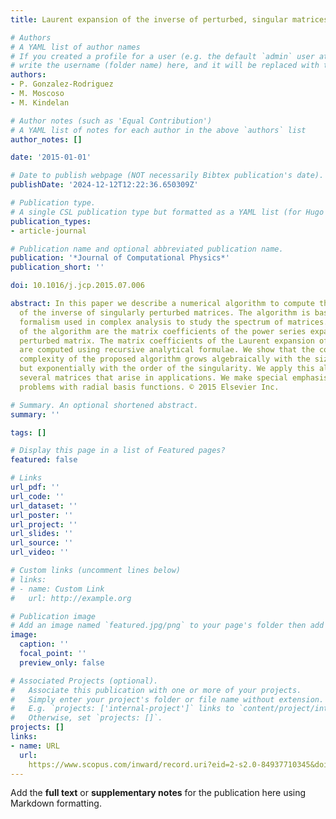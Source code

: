 ```yaml
---
title: Laurent expansion of the inverse of perturbed, singular matrices

# Authors
# A YAML list of author names
# If you created a profile for a user (e.g. the default `admin` user at `content/authors/admin/`), 
# write the username (folder name) here, and it will be replaced with their full name and linked to their profile.
authors:
- P. Gonzalez-Rodriguez
- M. Moscoso
- M. Kindelan

# Author notes (such as 'Equal Contribution')
# A YAML list of notes for each author in the above `authors` list
author_notes: []

date: '2015-01-01'

# Date to publish webpage (NOT necessarily Bibtex publication's date).
publishDate: '2024-12-12T12:22:36.650309Z'

# Publication type.
# A single CSL publication type but formatted as a YAML list (for Hugo requirements).
publication_types:
- article-journal

# Publication name and optional abbreviated publication name.
publication: '*Journal of Computational Physics*'
publication_short: ''

doi: 10.1016/j.jcp.2015.07.006

abstract: In this paper we describe a numerical algorithm to compute the Laurent expansion
  of the inverse of singularly perturbed matrices. The algorithm is based on the resolvent
  formalism used in complex analysis to study the spectrum of matrices. The input
  of the algorithm are the matrix coefficients of the power series expansion of the
  perturbed matrix. The matrix coefficients of the Laurent expansion of the inverse
  are computed using recursive analytical formulae. We show that the computational
  complexity of the proposed algorithm grows algebraically with the size of the matrix,
  but exponentially with the order of the singularity. We apply this algorithm to
  several matrices that arise in applications. We make special emphasis to interpolation
  problems with radial basis functions. © 2015 Elsevier Inc.

# Summary. An optional shortened abstract.
summary: ''

tags: []

# Display this page in a list of Featured pages?
featured: false

# Links
url_pdf: ''
url_code: ''
url_dataset: ''
url_poster: ''
url_project: ''
url_slides: ''
url_source: ''
url_video: ''

# Custom links (uncomment lines below)
# links:
# - name: Custom Link
#   url: http://example.org

# Publication image
# Add an image named `featured.jpg/png` to your page's folder then add a caption below.
image:
  caption: ''
  focal_point: ''
  preview_only: false

# Associated Projects (optional).
#   Associate this publication with one or more of your projects.
#   Simply enter your project's folder or file name without extension.
#   E.g. `projects: ['internal-project']` links to `content/project/internal-project/index.md`.
#   Otherwise, set `projects: []`.
projects: []
links:
- name: URL
  url: 
    https://www.scopus.com/inward/record.uri?eid=2-s2.0-84937710345&doi=10.1016%2fj.jcp.2015.07.006&partnerID=40&md5=7ffdd058c0baab6929e963125918b319
---
```


Add the **full text** or **supplementary notes** for the publication here using Markdown formatting.
